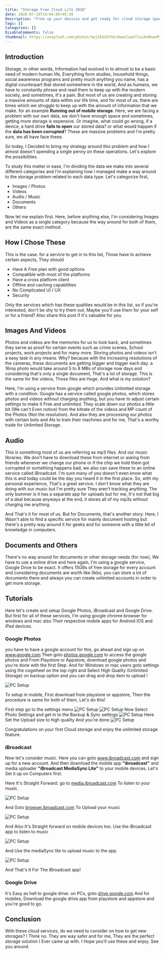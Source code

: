 ```yaml
---
title: "Storage Free Cloud Life 2020"
date: 2020-07-19T14:04:05+05:30
Description: "Free up your devices and get ready for cloud storage space with this article."
Tags: []
Categories: []
DisableComments: false
thumbnail: https://unsplash.com/photos/hpjSkU2UYSU/download?ixid=MnwxMjA3fDB8MXxzZWFyY2h8MTh8fGNsb3VkJTIwc3RvcmFnZXx8MHx8fHwxNjM5NTY1NTE5&force=true&w=640
---
```

## Introduction

Storage, in other words, Information had evolved in to almost to be a basic need of modern human life, Everything form studies, household things, social awareness programs and pretty much anything you name, has a digital counterpart that stored somewhere in the world, And as humans, we have to constantly phrase and read them to keep up with the modern society, and sometimes, It's a pain. But most of us are creating and storing a massive amounts of data within our life time, and for most of us, there are times which we struggle to keep up with the amount of information that we make. for an example **Running out of mobile storage**. Here, we are facing a problem with our own data, we don't have enough space and sometimes, getting more storage is expensive. Or imagine, what could go wrong, if a device, a hard drive **fails to open** our stored data? or what would happen if the **data has been corrupted**? These are massive problems and I'm pretty sure, we all have face these.

So today, I Decided to bring my strategy around this problem and how I almost doesn't spending a single penny on these operations. Let's explore the possibilities.

To study this matter in ease, I'm dividing the data we make into several different categories and I'm explaining how I managed make a way around to the storage problem related to each data type. Let's categorize first,

* Images / Photos
* Videos
* Audio / Music
* Documents
* Others

Now let me explain first. Here, before anything else, I'm considering Images and Videos as a single category because the way around for both of them, are the same exact method.

## How I Chose These
This is the case. for a service to get in to this list, Those have to achieve certain aspects, They should
* Have A Free plan with good options
* Compatible with most of the platforms
* Have a cross platform client
* Offline and caching capabilities
* No Complicated UI / UX
* Security

Only the services which has these qualities would be in this list, so if you're interested, don't be shy to try them out, Maybe you'll use them for your self or for a friend? Also share this post if it's valuable for you.

## Images And Videos
Photos and videos are the memories for us to look back, and sometimes they serve as proof for certain events such as crime scenes, School projects, work projects and for many more. Storing photos and videos isn't a easy task in any means. Why? because with the increasing resolutions of the cameras, these documents are getting bigger and bigger each day. a 16mp photo would take around 5 to 8 MBs of storage now days and considering that's only a single document, That's a lot of storage. This is the same for the videos, Those files are Huge. And what is my solution?

Here, I'm using a service from google which provides Unlimited storage with a condition. Google has a service called google photos, which stores photos and videos without charging anything, but you have to adjust certain settings to make it Free and unlimited. They scale down our photos a little bit (We can't Even notice) from the bitrate of the videos and MP count of the Photos (Not the resolution). And also they are processing our photos with certain bots and AIs to train their machines and for me, That's a worthy trade for Unlimited Storage.

## Audio
This is something most of us are referring as mp3 files. And our music libraries. We don't have to download these from internet or asking from friends whenever we change our phone or if the chip we hold them got corrupted or something happens bad, we also can save these to an online service called iBroadcast. I'm sure many of you doesn't even know what this is and today could be the day you heard it in the first place. So, with my personal experience, That's a great service. I don't know what they are doing with our music but I'm pretty sure They aren't tracking anything. The only bummer is it has a separate app for uploads but for me, It's not that big of a deal because anyways at the end, it stores all of my mp3s without charging me anything.

And That's it for most of us. But for Documents, that's another story. Here, I Wasn't able to find a specific service for mainly document hosting but there's a pretty way around it for geeks and for someone with a little bit of knowledge in computers.

## Documents and Others
There's no way around for documents or other storage needs (for now), We have to use a online drive and here again, I'm using a google service, Google Drive to be exact. It offers 15GBs of free storage for every account and considering documents are worth like 5kbs, you can store a lot of documents there and always you can create unlimited accounts in order to get more storage.

## Tutorials
Here let's create and setup Google Photos, iBroadcast and Google Drive. But first for all of these services, I'm using google chrome browser for windows and mac also Their respective mobile apps for Android IOS and iPad devices.

### Google Photos
you have to have a google account for this, go ahead and sign up on www.google.com Then goto [photos.google.com](https://photos.google.com/) to access the google photos and From Playstore or Appstore, download google photos and you're done with the first Step. And for Windows or mac users goto settings using the cogwheel on the top right and Select High Quality (Unlimited Storage) on backup option and you can drag and drop item to upload !

![PC Setup](/uploads/20200719_01.png)

To setup in mobile, First download from playstore or appstore, Then the procedure is same for both of them, Let's do this!

First step go to the settings menu
![PC Setup](/uploads/20200719_02.jpg)
![PC Setup](/uploads/20200719_03.jpg)
Now Select Photo Settings and get in to the Backup & Sync settings
![PC Setup](/uploads/20200719_04.jpg)
Here Set the Upload size to high quality And you're done
![PC Setup](/uploads/20200719_05.jpg)

Congratulations on your first Cloud storage and enjoy the unlimited storage feature. 

### iBroadcast

Now let's consider music. Here you can goto www.ibroadcast.com and sign up for a new account. And then download the mobile app **"ibroadcast"** and media uploader **"iBroadcast MediaSync Lite"** to your mobile devices. Let's Set it up on Computers first.

Here It's Straight Forward. go to [media.ibroadcast.com](https://media.ibroadcast.com/) To listen to your music.

![PC Setup](/uploads/20200719_06.png)

And Goto [browser.ibroadcast.com](https://browser.ibroadcast.com/) To Upload your music

![PC Setup](/uploads/20200719_07.png)

And Also It's Straight forward on mobile devices too. Use the iBroadcast app to listen to music

![PC Setup](/uploads/20200719_08.jpg)

And Use the mediaSync lite to upload music to the app.

![PC Setup](/uploads/20200719_09.jpg)

And That's It For The iBroadcast app!

### Google Drive

It's Easy as hell to google drive. on PCs, goto [drive.google.com](http://drive.google.com/) And for mobiles, Download the google drive app from playstore and appstore and you're good to go.

## Conclusion
With these cloud services, do we need to consider on how to get new storages? I Think no. They are way safer and for me, They are the perfect storage solution I Ever came up with. I Hope you'll use these and enjoy. See you around.
